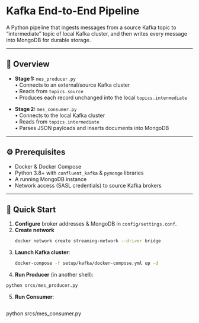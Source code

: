 # Kafka End‑to‑End Pipeline

A Python pipeline that ingests messages from a source Kafka topic to “intermediate” topic of local Kafka cluster, and then writes every message into MongoDB for durable storage.

---

## 📝 Overview

- **Stage 1:** `mes_producer.py`  
  • Connects to an external/source Kafka cluster  
  • Reads from `topics.source`  
  • Produces each record unchanged into the local `topics.intermediate`

- **Stage 2:** `mes_consumer.py`  
  • Connects to the local Kafka cluster  
  • Reads from `topics.intermediate`  
  • Parses JSON payloads and inserts documents into MongoDB

---

## ⚙️ Prerequisites

- Docker & Docker Compose  
- Python 3.8+ with `confluent_kafka` & `pymongo` libraries  
- A running MongoDB instance  
- Network access (SASL credentials) to source Kafka brokers

---

## 🚀 Quick Start

1. **Configure** broker addresses & MongoDB in `config/settings.conf`.
2. **Create network**
   ```bash
   docker network create streaming-network --driver bridge
   ```
3. **Launch Kafka cluster**:
   ```bash
   docker-compose -f setup/kafka/docker-compose.yml up -d
   ```
4. **Run Producer** (in another shell):
```bash
python srcs/mes_producer.py
```
5. **Run Consumer**:
   ```bash
python srcs/mes_consumer.py
```
